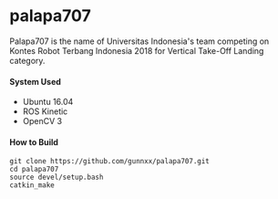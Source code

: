 # palapa707
Palapa707 is the name of Universitas Indonesia's team competing on Kontes Robot Terbang Indonesia 2018 for Vertical Take-Off Landing category.

#### System Used
- Ubuntu 16.04
- ROS Kinetic
- OpenCV 3

#### How to Build
```
git clone https://github.com/gunnxx/palapa707.git
cd palapa707
source devel/setup.bash
catkin_make
```
